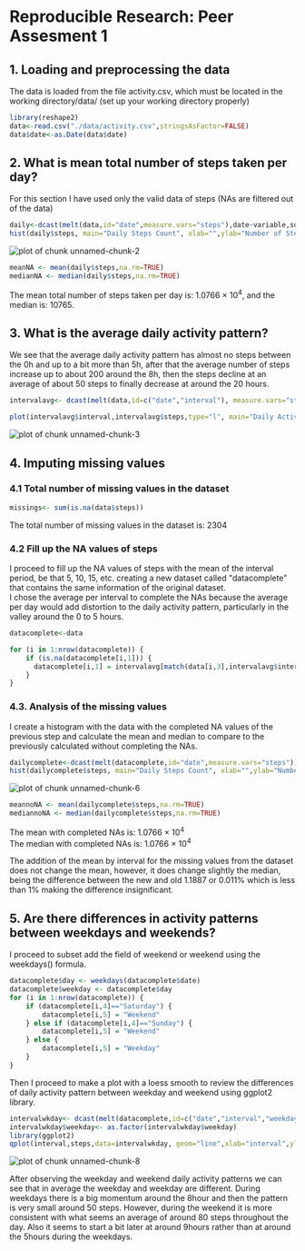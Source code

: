 Reproducible Research: Peer Assesment 1
========================================================

## 1. Loading and preprocessing the data
The data is loaded from the file activity.csv, which must be located in the working directory/data/ (set up your working directory properly)

```r
library(reshape2)
data<-read.csv("./data/activity.csv",stringsAsFactor=FALSE)
data$date<-as.Date(data$date)
```

## 2. What is mean total number of steps taken per day?
For this section I have used only the valid data of steps (NAs are filtered out of the data)

```r
daily<-dcast(melt(data,id="date",measure.vars="steps"),date~variable,sum)
hist(daily$steps, main="Daily Steps Count", xlab="",ylab="Number of Steps", col="steel blue")
```

![plot of chunk unnamed-chunk-2](figure/unnamed-chunk-2.png) 

```r
meanNA <- mean(daily$steps,na.rm=TRUE)
medianNA <- median(daily$steps,na.rm=TRUE)
```
The mean total number of steps taken per day is: 1.0766 &times; 10<sup>4</sup>,  and the median is: 10765.


## 3. What is the average daily activity pattern?
We see that the average daily activity pattern has almost no steps between the 0h and up to a bit more than 5h, after that the average number of steps increase up to about 200 around the 8h, then the steps decline at an average of about 50 steps to finally decrease at around the 20 hours.

```r
intervalavg<- dcast(melt(data,id=c("date","interval"), measure.vars="steps", na.rm=TRUE), interval~variable,mean)

plot(intervalavg$interval,intervalavg$steps,type="l", main="Daily Activity Pattern", ylab="Steps", xlab="Interval",col="steel blue")
```

![plot of chunk unnamed-chunk-3](figure/unnamed-chunk-3.png) 

## 4. Imputing missing values

### 4.1 Total number of missing values in the dataset

```r
missings<- sum(is.na(data$steps))
```
The total number of missing values in the dataset is: 2304
### 4.2 Fill up the NA values of steps
I proceed to fill up the NA values of steps with the mean of the interval period, be that 5, 10, 15, etc. creating a new dataset called "datacomplete" that contains the same information of the original dataset.  
I chose the average per interval to complete the NAs because the average per day would add distortion to the daily activity pattern, particularly in the valley around the 0 to 5 hours.


```r
datacomplete<-data

for (i in 1:nrow(datacomplete)) {
    if (is.na(datacomplete[i,1])) {
      datacomplete[i,1] = intervalavg[match(data[i,3],intervalavg$interval),2]
    }
}
```

### 4.3. Analysis of the missing values
I create a histogram with the data with the completed NA values of the previous step and calculate the mean and median to compare to the previously calculated without completing the NAs.

```r
dailycomplete<-dcast(melt(datacomplete,id="date",measure.vars="steps"),date~variable,sum)
hist(dailycomplete$steps, main="Daily Steps Count", xlab="",ylab="Number of Steps", col="dark green")
```

![plot of chunk unnamed-chunk-6](figure/unnamed-chunk-6.png) 

```r
meannoNA <- mean(dailycomplete$steps,na.rm=TRUE)
mediannoNA <- median(dailycomplete$steps,na.rm=TRUE)
```
The mean with completed NAs is: 1.0766 &times; 10<sup>4</sup>  
The median with completed NAs is: 1.0766 &times; 10<sup>4</sup>

The addition of the mean by interval for the missing values from the dataset does not change the mean, however, it does change slightly the median, being the difference between the new and old 1.1887 or 0.011% which is less than 1% making the difference insignificant.

## 5. Are there differences in activity patterns between weekdays and weekends?
I proceed to subset add the field of weekend or weekend using the weekdays() formula.

```r
datacomplete$day <- weekdays(datacomplete$date)
datacomplete$weekday <- datacomplete$day
for (i in 1:nrow(datacomplete)) {
    if (datacomplete[i,4]=="Saturday") {
        datacomplete[i,5] = "Weekend"
    } else if (datacomplete[i,4]=="Sunday") {
        datacomplete[i,5] = "Weekend"
    } else {
        datacomplete[i,5] = "Weekday"
    }
}
```

Then I proceed to make a plot with a loess smooth to review the differences of daily activity pattern between weekday and weekend using ggplot2 library.

```r
intervalwkday<- dcast(melt(datacomplete,id=c("date","interval","weekday"), measure.vars="steps"), interval+weekday~variable,mean)
intervalwkday$weekday<- as.factor(intervalwkday$weekday)
library(ggplot2)
qplot(interval,steps,data=intervalwkday, geom="line",xlab="interval",ylab="number of steps",main="Daily Activity Pattern by Weekday and Weekend")+facet_grid(weekday~.)+geom_smooth(aes(group=1),method="loess")
```

![plot of chunk unnamed-chunk-8](figure/unnamed-chunk-8.png) 


After observing the weekday and weekend daily activity patterns we can see that in average the weekday and weekday are different.  During weekdays there is a big momentum around the 8hour and then the pattern is very small around 50 steps. However, during the weekend it is more consistent with what seems an average of around 80 steps throughout the day. Also it seems to start a bit later at around 9hours rather than at around the 5hours during the weekdays.
